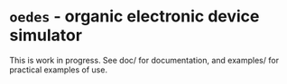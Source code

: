 # ```oedes``` - organic electronic device simulator

This is work in progress. See doc/ for documentation, and examples/ for practical examples of use.
